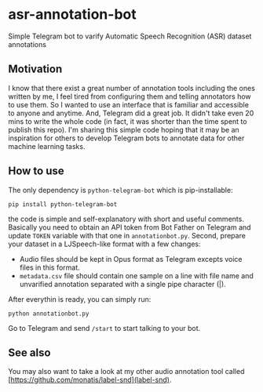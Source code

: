 # asr-annotation-bot

Simple Telegram bot to varify Automatic Speech Recognition (ASR) dataset annotations

## Motivation

I know that there exist a great number of annotation tools including the ones written by me, I feel tired from configuring them and telling annotators how to use them. So I wanted to use an interface that is familiar and accessible to anyone and anytime. And, Telegram did a great job. It didn't take even 20 mins to write the whole code (in fact, it was shorter than the time spent to publish this repo). I'm sharing this simple code hoping that it may be an inspiration for others to develop Telegram bots to annotate data for other machine learning tasks.
## How to use
The only dependency is `python-telegram-bot` which is pip-installable:
```shell
pip install python-telegram-bot
```

the code is simple and self-explanatory with short and useful comments. Basically you need to obtain an API token from Bot Father on Telegram and update `TOKEN` variable with that one in `annotationbot.py`. Second, prepare your dataset in a LJSpeech-like format with a few changes:
- Audio files should be kept in Opus format as Telegram excepts voice files in this format.
- `metadata.csv` file should contain one sample on a line with file name and unvarified annotation separated with a single pipe character (|).

After everythin is ready, you can simply run:
```shell
python annotationbot.py
```

Go to Telegram and send `/start` to start talking to your bot.

## See also
You may also want to take a look at my other audio annotation tool called [https://github.com/monatis/label-snd](label-snd).
